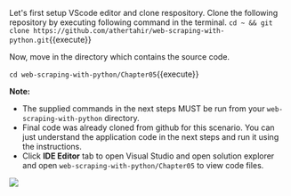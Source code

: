 Let's first setup VScode editor and clone respository. Clone the following repository by executing following command in the terminal.
`cd ~ && git clone https://github.com/athertahir/web-scraping-with-python.git`{{execute}}

Now, move in the directory which contains the source code.

`cd web-scraping-with-python/Chapter05`{{execute}}


**Note:**
- The supplied commands in the next steps MUST be run from your `web-scraping-with-python` directory. 
- Final code was already cloned from github for this scenario. You can just understand the application code in the next steps and run it using the instructions.
- Click **IDE Editor** tab to open Visual Studio and open solution explorer and open `web-scraping-with-python/Chapter05` to view code files.

![](https://github.com/fenago/katacoda-scenarios/raw/master/web-scraping-with-python/1.JPG)


